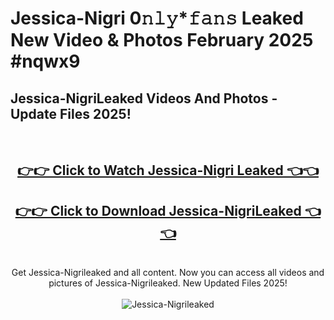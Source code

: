 # Jessica-Nigri 0𝚗𝚕𝚢*𝚏𝚊𝚗𝚜 Leaked New Video & Photos February 2025 #nqwx9

<h2>Jessica-NigriLeaked Videos And Photos - Update Files 2025!</h2>
<br>
<div align="center">
<h2><a href="https://mediaupload.pro?title=Jessica-Nigri&ref=11F" rel="nofollow">👉👉 Click to Watch Jessica-Nigri Leaked 👈👈</a></h2>
<h2><a href="https://mediaupload.pro?title=Jessica-Nigri&ref=11F" rel="nofollow">👉👉 Click to Download Jessica-NigriLeaked 👈👈</a></h2>
<br>
Get Jessica-Nigrileaked and all content. Now you can access all videos and pictures of Jessica-Nigrileaked. New Updated Files 2025!
<br>
<br>
<a href="https://mediaupload.pro?title=Jessica-Nigri&ref=11F" rel="nofollow" data-target="animated-image.originalLink"><img src="https://i.ibb.co/Gkj2r4b/banner.png" alt="Jessica-Nigrileaked" style="max-width: 100%; display: inline-block;" data-target="animated-image.originalImage"></a>
</div>
<br>

